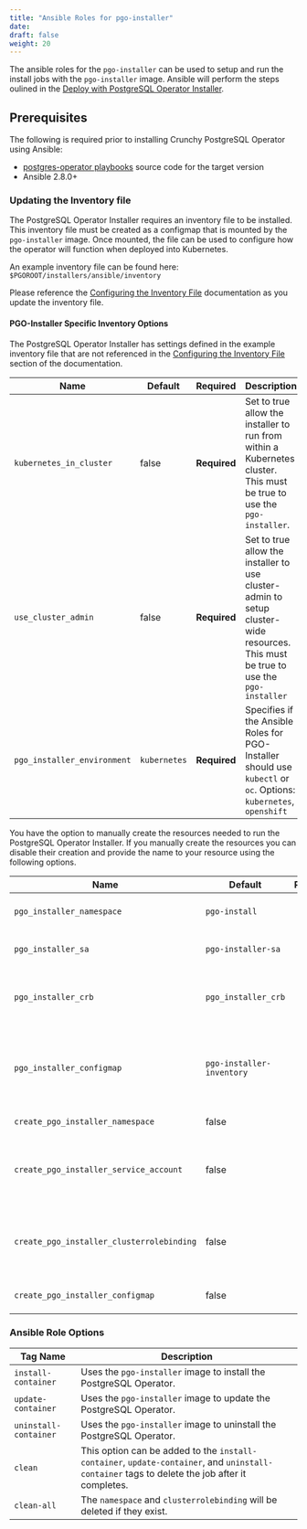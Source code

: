 ```yaml
---
title: "Ansible Roles for pgo-installer"
date:
draft: false
weight: 20
---
```


The ansible roles for the `pgo-installer` can be used to setup and run the
install jobs with the `pgo-installer` image. Ansible will perform the steps
oulined in the [Deploy with PostgreSQL Operator
Installer](#/installation/postgres-operator-install).

## Prerequisites
The following is required prior to installing Crunchy PostgreSQL Operator 
using Ansible:

* [postgres-operator  playbooks](https://github.com/CrunchyData/postgres-operator/) source code for the target version
* Ansible 2.8.0+

### Updating the Inventory file
The PostgreSQL Operator Installer requires an inventory file to be installed.
This inventory file must be created as a configmap that is mounted by the
`pgo-installer` image. Once mounted, the file can be used to configure how the
operator will function when deployed into Kubernetes. 

An example inventory file can be found here:
`$PGOROOT/installers/ansible/inventory`  

Please reference the [Configuring the Inventory File](/installation/install-with-ansible/prerequisites#configuring-the-inventory-file)
documentation as you update the inventory file. 

#### PGO-Installer Specific Inventory Options
The PostgreSQL Operator Installer has settings defined in the example inventory
file that are not referenced in the [Configuring the Inventory File](i/installation/install-with-ansible/prerequisites#configuring-the-inventory-file)
section of the documentation. 

| Name | Default | Required | Description |
|------|---------|----------|-------------|
| `kubernetes_in_cluster` | false | **Required** | Set to true allow the installer to run from within a Kubernetes cluster. This must be true to use the `pgo-installer`. |
| `use_cluster_admin` | false | **Required** | Set to true allow the installer to use cluster-admin to setup cluster-wide resources. This must be true to use the `pgo-installer`|
| `pgo_installer_environment` | `kubernetes` | **Required** | Specifies if the Ansible Roles for PGO-Installer should use `kubectl` or `oc`. Options: `kubernetes`, `openshift` |

You have the option to manually create the resources needed to run the
PostgreSQL Operator Installer. If you manually create the resources you can
disable their creation and provide the name to your resource using the following
options.

| Name | Default | Required | Description |
|------|---------|----------|-------------|
| `pgo_installer_namespace` | `pgo-install` | | Defines the namespace in which the install job will run. |
| `pgo_installer_sa` | `pgo-installer-sa` | | Defines the name of the `serviceaccount` used by the `pgo-installer`. |
| `pgo_installer_crb` | `pgo_installer_crb` | | Defines the name of the `clusterrolebinding` that is given to the `pgo_installer_sa` service account. |
| `pgo_installer_configmap` | `pgo-installer-inventory` | | Defines the name of the `configmap` that is mounted by the `pgo-installer` and stores the inventory file for the PostgreSQL Operator install. |
| `create_pgo_installer_namespace` | false | | Enables creation of the `pgo_installer_namespace` |
| `create_pgo_installer_service_account` | false | | Enables the creation of the `pgo_installer_sa`. This `serviceaccount` is only created if `use_cluster_admin` is true. |
| `create_pgo_installer_clusterrolebinding` | false | |  Enables thecreation of the `pgo_installer_crb`. This `clusterrolebinding` is only created if `use_cluster_admin` is true. |
| `create_pgo_installer_configmap` | false | |Enables the creation of the `pgo_installer_configmap` |

### Ansible Role Options
| Tag Name | Description |
|----------|--------------|
| `install-container` | Uses the `pgo-installer` image to install the PostgreSQL Operator. |
| `update-container` | Uses the `pgo-installer` image to update the PostgreSQL Operator. |
| `uninstall-container` | Uses the `pgo-installer` image to uninstall the PostgreSQL Operator. |
| `clean` | This option can be added to the `install-container`, `update-container`, and `uninstall-container` tags to delete the job after it completes. |
| `clean-all` | The `namespace` and `clusterrolebinding` will be deleted if they exist. |

